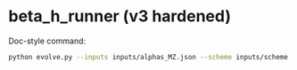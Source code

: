 # beta_h_runner (v3 hardened)

Doc-style command:
```bash
python evolve.py --inputs inputs/alphas_MZ.json --scheme inputs/scheme.json --targets targets
```
